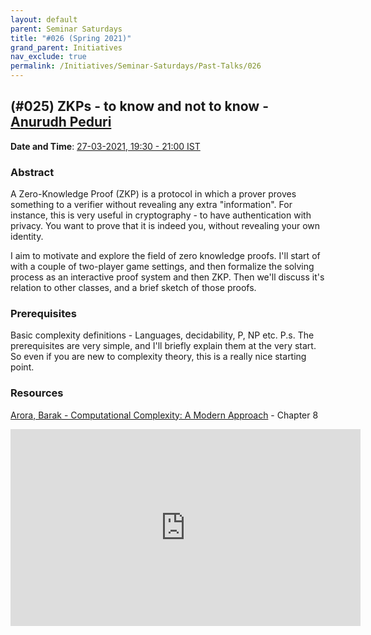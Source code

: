 ```yaml
---
layout: default
parent: Seminar Saturdays
title: "#026 (Spring 2021)"
grand_parent: Initiatives
nav_exclude: true
permalink: /Initiatives/Seminar-Saturdays/Past-Talks/026
---
```


(#025) **ZKPs - to know and not to know** - [Anurudh Peduri](https://anurudhp.github.io/)
------------

**Date and Time**: [27-03-2021, 19:30 - 21:00 IST](https://www.google.com/calendar/event?eid=a2NmZ3FpYTZlZ2xlc2Fra2Y2YnN1N29iMmZfMjAyMTAzMjdUMTQwMDAwWiB2bmw5c2RxN29vZmlwaWJobzEzMnIyZTAyNEBn&ctz=Asia/Kolkata)

### Abstract
A Zero-Knowledge Proof (ZKP) is a protocol in which a prover proves something to a verifier without revealing any extra "information". For instance, this is very useful in cryptography - to have authentication with privacy. You want to prove that it is indeed you, without revealing your own identity.

I aim to motivate and explore the field of zero knowledge proofs. I'll start of with a couple of two-player game settings, and then formalize the solving process as an interactive proof system and then ZKP. Then we'll discuss it's relation to other classes, and a brief sketch of those proofs.


### Prerequisites
Basic complexity definitions - Languages, decidability, P, NP etc.
P.s. The prerequisites are very simple, and I'll briefly explain them at the very start. So even if you are new to complexity theory, this is a really nice starting point.


### Resources
[Arora, Barak - Computational Complexity:  A Modern Approach](https://theory.cs.princeton.edu/complexity/book.pdf) - Chapter 8
</p></div></details>


<iframe width="560" height="315" src="https://www.youtube.com/embed/pOqKPeDzumA" title="YouTube video player" frameborder="0" allow="accelerometer; autoplay; clipboard-write; encrypted-media; gyroscope; picture-in-picture" allowfullscreen></iframe>
